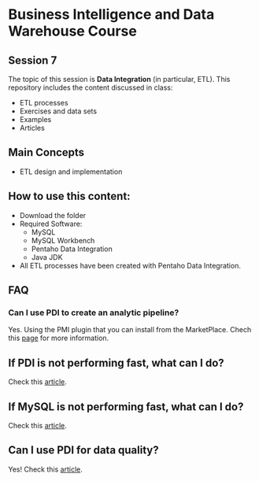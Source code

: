 # Business Intelligence and Data Warehouse Course

## Session 7

The topic of this session is **Data Integration** (in particular, ETL). This repository includes the content discussed in class:

  - ETL processes
  - Exercises and data sets
  - Examples
  - Articles

## Main Concepts

  - ETL design and implementation

## How to use this content:

  - Download the folder
  - Required Software:
  	- MySQL
	- MySQL Workbench
  	- Pentaho Data Integration
  	- Java JDK
  - All ETL processes have been created with Pentaho Data Integration.

## FAQ

### Can I use PDI to create an analytic pipeline?

Yes. Using the PMI plugin that you can install from the MarketPlace. Chech this [page](https://community.hds.com/community/products-and-solutions/pentaho/blog/2018/03/06/pmi-installation-and-developer-guides) for more information.

## If PDI is not performing fast, what can I do?

Check this [article](https://help.pentaho.com/Documentation/8.2/Setup/Administration/Performance_Tuning).

## If MySQL is not performing fast, what can I do?

Check this [article](https://dev.mysql.com/doc/refman/8.0/en/optimization.html).

## Can I use PDI for data quality?

Yes! Check this [article](https://help.pentaho.com/Documentation/6.1/0J0/0C0/050/010).
